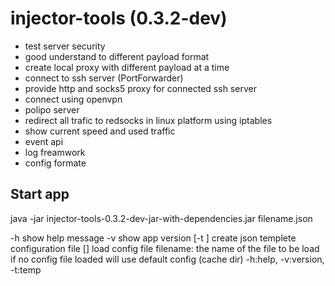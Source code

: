 # injector-tools (0.3.2-dev)

 - test server security 
 - good understand to different payload format
 - create local proxy with different payload at a time
 - connect to ssh server (PortForwarder)
 - provide http and socks5 proxy for connected ssh server
 - connect using openvpn 
 - polipo server
 - redirect all trafic to redsocks in linux platform using iptables
 - show current speed and used traffic
 - event api
 - log freamwork
 - config formate 
 
 
 
## Start app 
 java -jar injector-tools-0.3.2-dev-jar-with-dependencies.jar filename.json
 
 -h			show help message
 -v			show app version
  [-t <filename>]	create json templete configuration file
  [<filename>]		load config file
  filename:		the name of the file to be load
  if no config file loaded will use default config (cache dir)
  -h:help,	-v:version,	-t:temp
